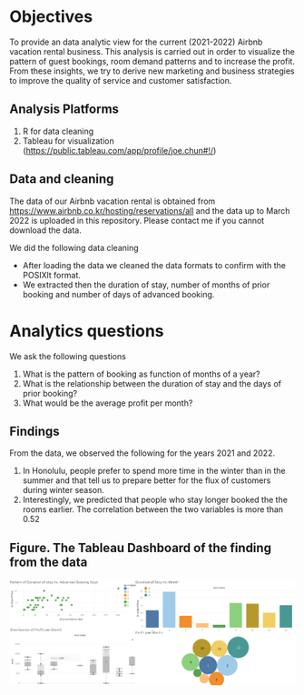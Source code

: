 # Objectives
To provide an data analytic view for the current (2021-2022) Airbnb vacation rental business. This analysis is carried out in order to visualize the pattern of guest bookings, room demand patterns and to increase the profit. From these insights, we try to derive new marketing and business strategies to improve the quality of service and customer satisfaction.


## Analysis Platforms
1. R for data cleaning 
2. Tableau for visualization (https://public.tableau.com/app/profile/joe.chun#!/)

## Data and cleaning 

The data of our Airbnb vacation rental is obtained from https://www.airbnb.co.kr/hosting/reservations/all and the data up to March 2022  is uploaded in this repository. Please contact me if you cannot download the data.

We did the following data cleaning
- After loading the data we cleaned the data formats to confirm with the POSIXlt format.
- We extracted then the duration of stay, number of months of prior booking  and number of days of advanced booking.
 

# Analytics questions
We ask the following questions
1. What is the pattern of booking as function of months of a year?
2. What is the relationship between the duration of stay and the days of prior booking?
3. What would be the average profit per month?


## Findings 

From the data, we observed the following for the years 2021 and 2022.

1. In Honolulu, people prefer to spend more time in the winter than in the summer and that tell us to prepare better for the flux of customers during winter season.
2. Interestingly, we predicted that people who stay longer booked the the rooms earlier. The correlation between the two variables is more than 0.52

##  Figure. The Tableau Dashboard of the finding from the data 
![](Airbnb_Visualization.png) 
